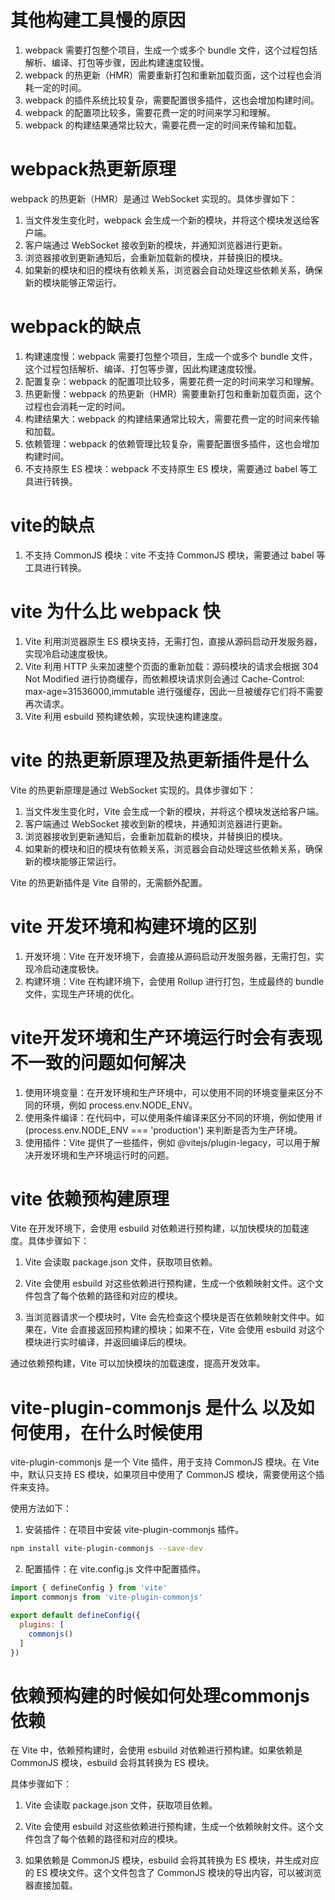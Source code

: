 # 其他构建工具慢的原因
1. webpack 需要打包整个项目，生成一个或多个 bundle 文件，这个过程包括解析、编译、打包等步骤，因此构建速度较慢。
2. webpack 的热更新（HMR）需要重新打包和重新加载页面，这个过程也会消耗一定的时间。
3. webpack 的插件系统比较复杂，需要配置很多插件，这也会增加构建时间。
4. webpack 的配置项比较多，需要花费一定的时间来学习和理解。
5. webpack 的构建结果通常比较大，需要花费一定的时间来传输和加载。

# webpack热更新原理
webpack 的热更新（HMR）是通过 WebSocket 实现的。具体步骤如下：

1. 当文件发生变化时，webpack 会生成一个新的模块，并将这个模块发送给客户端。
2. 客户端通过 WebSocket 接收到新的模块，并通知浏览器进行更新。
3. 浏览器接收到更新通知后，会重新加载新的模块，并替换旧的模块。
4. 如果新的模块和旧的模块有依赖关系，浏览器会自动处理这些依赖关系，确保新的模块能够正常运行。

# webpack的缺点
1. 构建速度慢：webpack 需要打包整个项目，生成一个或多个 bundle 文件，这个过程包括解析、编译、打包等步骤，因此构建速度较慢。
2. 配置复杂：webpack 的配置项比较多，需要花费一定的时间来学习和理解。
3. 热更新慢：webpack 的热更新（HMR）需要重新打包和重新加载页面，这个过程也会消耗一定的时间。
4. 构建结果大：webpack 的构建结果通常比较大，需要花费一定的时间来传输和加载。
5. 依赖管理：webpack 的依赖管理比较复杂，需要配置很多插件，这也会增加构建时间。
6. 不支持原生 ES 模块：webpack 不支持原生 ES 模块，需要通过 babel 等工具进行转换。

# vite的缺点
1. 不支持 CommonJS 模块：vite 不支持 CommonJS 模块，需要通过 babel 等工具进行转换。


# vite 为什么比 webpack 快
1. Vite 利用浏览器原生 ES 模块支持，无需打包，直接从源码启动开发服务器，实现冷启动速度极快。
2. Vite 利用 HTTP 头来加速整个页面的重新加载：源码模块的请求会根据 304 Not Modified 进行协商缓存，而依赖模块请求则会通过 Cache-Control: max-age=31536000,immutable 进行强缓存，因此一旦被缓存它们将不需要再次请求。
3. Vite 利用 esbuild 预构建依赖，实现快速构建速度。

# vite 的热更新原理及热更新插件是什么
Vite 的热更新原理是通过 WebSocket 实现的。具体步骤如下：

1. 当文件发生变化时，Vite 会生成一个新的模块，并将这个模块发送给客户端。
2. 客户端通过 WebSocket 接收到新的模块，并通知浏览器进行更新。
3. 浏览器接收到更新通知后，会重新加载新的模块，并替换旧的模块。
4. 如果新的模块和旧的模块有依赖关系，浏览器会自动处理这些依赖关系，确保新的模块能够正常运行。

Vite 的热更新插件是 Vite 自带的，无需额外配置。

# vite 开发环境和构建环境的区别
1. 开发环境：Vite 在开发环境下，会直接从源码启动开发服务器，无需打包，实现冷启动速度极快。
2. 构建环境：Vite 在构建环境下，会使用 Rollup 进行打包，生成最终的 bundle 文件，实现生产环境的优化。

# vite开发环境和生产环境运行时会有表现不一致的问题如何解决
1. 使用环境变量：在开发环境和生产环境中，可以使用不同的环境变量来区分不同的环境，例如 process.env.NODE_ENV。
2. 使用条件编译：在代码中，可以使用条件编译来区分不同的环境，例如使用 if (process.env.NODE_ENV === 'production') 来判断是否为生产环境。
3. 使用插件：Vite 提供了一些插件，例如 @vitejs/plugin-legacy，可以用于解决开发环境和生产环境运行时的问题。


# vite 依赖预构建原理
Vite 在开发环境下，会使用 esbuild 对依赖进行预构建，以加快模块的加载速度。具体步骤如下：

1. Vite 会读取 package.json 文件，获取项目依赖。
2. Vite 会使用 esbuild 对这些依赖进行预构建，生成一个依赖映射文件。这个文件包含了每个依赖的路径和对应的模块。

3. 当浏览器请求一个模块时，Vite 会先检查这个模块是否在依赖映射文件中。如果在，Vite 会直接返回预构建的模块；如果不在，Vite 会使用 esbuild 对这个模块进行实时编译，并返回编译后的模块。

通过依赖预构建，Vite 可以加快模块的加载速度，提高开发效率。

# vite-plugin-commonjs 是什么 以及如何使用，在什么时候使用
vite-plugin-commonjs 是一个 Vite 插件，用于支持 CommonJS 模块。在 Vite 中，默认只支持 ES 模块，如果项目中使用了 CommonJS 模块，需要使用这个插件来支持。

使用方法如下：

1. 安装插件：在项目中安装 vite-plugin-commonjs 插件。

```bash
npm install vite-plugin-commonjs --save-dev
```

2. 配置插件：在 vite.config.js 文件中配置插件。

```javascript
import { defineConfig } from 'vite'
import commonjs from 'vite-plugin-commonjs'

export default defineConfig({
  plugins: [
    commonjs()
  ]
})
```

# 依赖预构建的时候如何处理commonjs依赖
在 Vite 中，依赖预构建时，会使用 esbuild 对依赖进行预构建。如果依赖是 CommonJS 模块，esbuild 会将其转换为 ES 模块。

具体步骤如下：

1. Vite 会读取 package.json 文件，获取项目依赖。
2. Vite 会使用 esbuild 对这些依赖进行预构建，生成一个依赖映射文件。这个文件包含了每个依赖的路径和对应的模块。

3. 如果依赖是 CommonJS 模块，esbuild 会将其转换为 ES 模块，并生成对应的 ES 模块文件。这个文件包含了 CommonJS 模块的导出内容，可以被浏览器直接加载。


